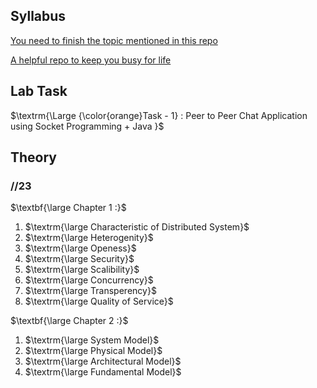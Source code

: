 ## Syllabus
[You need to finish the topic mentioned in this repo](https://github.com/donnemartin/system-design-primer)

[A helpful repo to keep you busy for life]( https://github.com/EbookFoundation/free-programming-books)



## Lab Task
$\textrm{\Large {\color{orange}Task - 1} : Peer to Peer Chat Application using Socket Programming + Java }$

## Theory

### //23
$\textbf{\large Chapter 1 :}$

<ol>
   <li>$\textrm{\large Characteristic of Distributed System}$</li>
   <li>$\textrm{\large Heterogenity}$</li>
   <li>$\textrm{\large Openess}$</li>
   <li>$\textrm{\large Security}$</li>
   <li>$\textrm{\large Scalibility}$</li>
   <li>$\textrm{\large Concurrency}$</li>
   <li>$\textrm{\large Transperency}$</li>
   <li>$\textrm{\large Quality of Service}$</li>
</ol>

$\textbf{\large Chapter 2 :}$
<ol>
   <li>$\textrm{\large System Model}$</li>
   <li>$\textrm{\large Physical Model}$</li>
   <li>$\textrm{\large Architectural Model}$</li>
   <li>$\textrm{\large Fundamental Model}$</li>
</ol>
